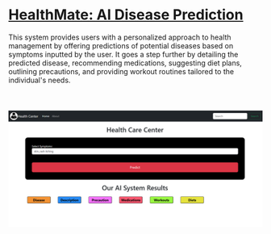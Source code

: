 # <u>HealthMate: AI Disease Prediction</u>
This system provides users with a personalized approach to health management by offering predictions of potential diseases based on symptoms inputted by the user. It goes a step further by detailing the predicted disease, recommending medications, suggesting diet plans, outlining precautions, and providing workout routines tailored to the individual's needs.
<br><br><br><br>
![mainpage](screenshots/_img1.png)
